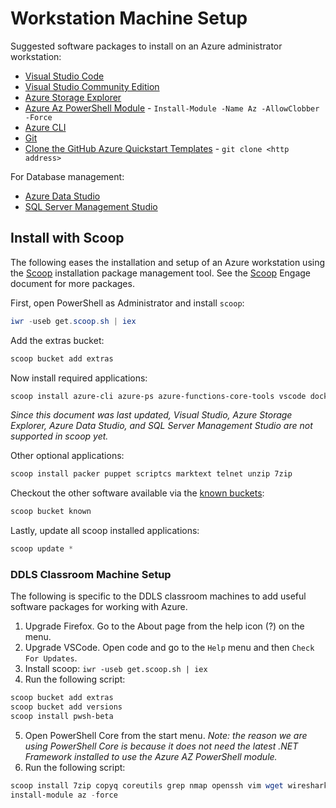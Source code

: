 # Workstation Machine Setup

Suggested software packages to install on an Azure administrator workstation:

* [Visual Studio Code](https://code.visualstudio.com/)
* [Visual Studio Community Edition](https://visualstudio.microsoft.com/vs/community/)
* [Azure Storage Explorer](https://azure.microsoft.com/en-au/features/storage-explorer/)
* [Azure Az PowerShell Module](https://www.powershellgallery.com/packages/Az) - `Install-Module -Name Az -AllowClobber -Force`
* [Azure CLI](https://docs.microsoft.com/en-us/cli/azure/install-azure-cli-windows)
* [Git](https://git-scm.com/)
* [Clone the GitHub Azure Quickstart Templates](https://github.com/Azure/azure-quickstart-templates) - `git clone <http address>`

For Database management:

* [Azure Data Studio](https://docs.microsoft.com/en-us/sql/azure-data-studio/download)
* [SQL Server Management Studio](https://docs.microsoft.com/en-us/sql/ssms/download-sql-server-management-studio-ssms)

## Install with Scoop

The following eases the installation and setup of an Azure workstation using the [Scoop](https://scoop.sh/) installation package management tool. See the [Scoop](/Internet/Scoop.md) Engage document for more packages.

First, open PowerShell as Administrator and install `scoop`:

```powershell
iwr -useb get.scoop.sh | iex
```

Add the extras bucket:

```powershell
scoop bucket add extras
```

Now install required applications:

```powershell
scoop install azure-cli azure-ps azure-functions-core-tools vscode docker docker-compose nodejs coreutils sed less grep nmap jq openssh git vim wget kubectl helm terraform
```

_Since this document was last updated, Visual Studio, Azure Storage Explorer, Azure Data Studio, and SQL Server Management Studio are not supported in scoop yet._

Other optional applications:

```powershell
scoop install packer puppet scriptcs marktext telnet unzip 7zip
```

Checkout the other software available via the [known buckets](https://github.com/lukesampson/scoop#known-application-buckets):

```powershell
scoop bucket known
```

Lastly, update all scoop installed applications:

```powershell
scoop update *
```

### DDLS Classroom Machine Setup

The following is specific to the DDLS classroom machines to add useful software packages for working with Azure.

1. Upgrade Firefox. Go to the About page from the help icon (?) on the menu.
1. Upgrade VSCode. Open code and go to the `Help` menu and then `Check For Updates`.
1. Install scoop: `iwr -useb get.scoop.sh | iex`
1. Run the following script:

```powershell
scoop bucket add extras
scoop bucket add versions
scoop install pwsh-beta
```

5. Open PowerShell Core from the start menu. _Note: the reason we are using PowerShell Core is because it does not need the latest .NET Framework installed to use the Azure AZ PowerShell module._
6. Run the following script:

```powershell
scoop install 7zip copyq coreutils grep nmap openssh vim wget wireshark docker docker-compose git nodejs jq azure-cli storageexplorer
install-module az -force
```

